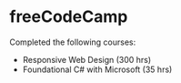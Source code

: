 # freeCodeCamp

Completed the following courses:

* Responsive Web Design (300 hrs)
* Foundational C# with Microsoft (35 hrs)